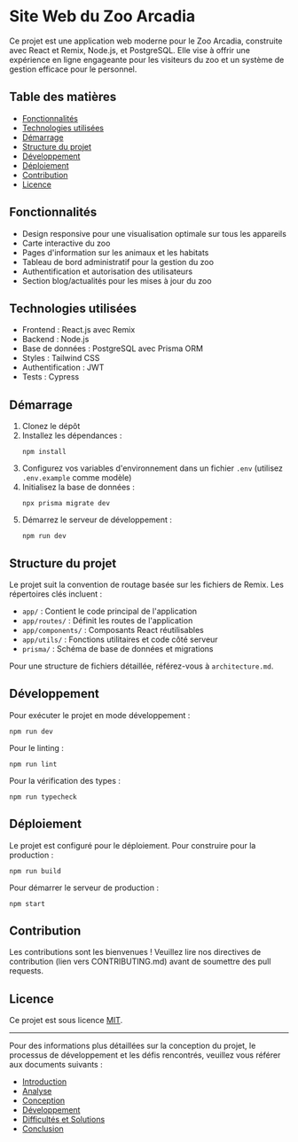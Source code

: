 # Site Web du Zoo Arcadia

Ce projet est une application web moderne pour le Zoo Arcadia, construite avec React et Remix, Node.js, et PostgreSQL. Elle vise à offrir une expérience en ligne engageante pour les visiteurs du zoo et un système de gestion efficace pour le personnel.

## Table des matières

- [Fonctionnalités](#fonctionnalités)
- [Technologies utilisées](#technologies-utilisées)
- [Démarrage](#démarrage)
- [Structure du projet](#structure-du-projet)
- [Développement](#développement)
- [Déploiement](#déploiement)
- [Contribution](#contribution)
- [Licence](#licence)

## Fonctionnalités

- Design responsive pour une visualisation optimale sur tous les appareils
- Carte interactive du zoo
- Pages d'information sur les animaux et les habitats
- Tableau de bord administratif pour la gestion du zoo
- Authentification et autorisation des utilisateurs
- Section blog/actualités pour les mises à jour du zoo

## Technologies utilisées

- Frontend : React.js avec Remix
- Backend : Node.js
- Base de données : PostgreSQL avec Prisma ORM
- Styles : Tailwind CSS
- Authentification : JWT
- Tests : Cypress

## Démarrage

1. Clonez le dépôt
2. Installez les dépendances :
   ```
   npm install
   ```
3. Configurez vos variables d'environnement dans un fichier `.env` (utilisez `.env.example` comme modèle)
4. Initialisez la base de données :
   ```
   npx prisma migrate dev
   ```
5. Démarrez le serveur de développement :
   ```
   npm run dev
   ```

## Structure du projet

Le projet suit la convention de routage basée sur les fichiers de Remix. Les répertoires clés incluent :

- `app/` : Contient le code principal de l'application
- `app/routes/` : Définit les routes de l'application
- `app/components/` : Composants React réutilisables
- `app/utils/` : Fonctions utilitaires et code côté serveur
- `prisma/` : Schéma de base de données et migrations

Pour une structure de fichiers détaillée, référez-vous à `architecture.md`.

## Développement

Pour exécuter le projet en mode développement :

```
npm run dev
```

Pour le linting :

```
npm run lint
```

Pour la vérification des types :

```
npm run typecheck
```

## Déploiement

Le projet est configuré pour le déploiement. Pour construire pour la production :

```
npm run build
```

Pour démarrer le serveur de production :

```
npm start
```

## Contribution

Les contributions sont les bienvenues ! Veuillez lire nos directives de contribution (lien vers CONTRIBUTING.md) avant de soumettre des pull requests.

## Licence

Ce projet est sous licence [MIT](LICENSE).

---

Pour des informations plus détaillées sur la conception du projet, le processus de développement et les défis rencontrés, veuillez vous référer aux documents suivants :

- [Introduction](introduction.md)
- [Analyse](analyse.md)
- [Conception](conception.md)
- [Développement](developpement.md)
- [Difficultés et Solutions](difficultes_solutions.md)
- [Conclusion](conclusion.md)

